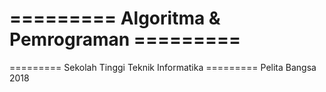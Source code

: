 ========= Algoritma & Pemrograman =========
===========================================

========= Sekolah Tinggi Teknik Informatika =========
	Pelita Bangsa
	    2018
